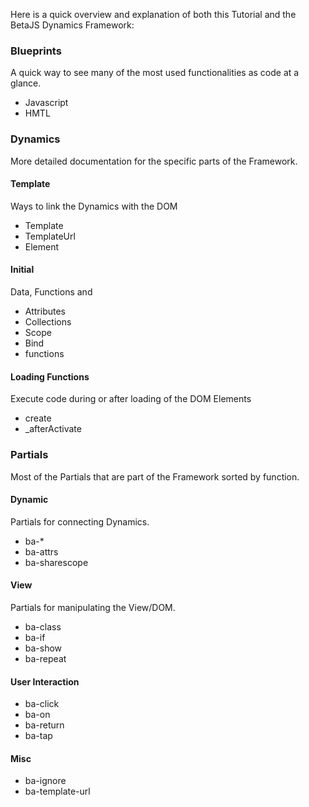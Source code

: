 

Here is a quick overview and explanation of both this Tutorial and the BetaJS Dynamics Framework:


### Blueprints

A quick way to see many of the most used functionalities as code at a glance.

*   Javascript
*   HMTL


### Dynamics

More detailed documentation for the specific parts of the Framework.


#### Template

Ways to link the Dynamics with the DOM

*   Template
*   TemplateUrl
*   Element


#### Initial

Data, Functions and

*   Attributes
*   Collections
*   Scope
*   Bind
*   functions


#### Loading Functions

Execute code during or after loading of the DOM Elements

*   create
*   _afterActivate


### Partials

Most of the Partials that are part of the Framework sorted by function.


#### Dynamic

Partials for connecting Dynamics.

*   ba-*
*   ba-attrs
*   ba-sharescope


#### View

Partials for manipulating the View/DOM.

*   ba-class
*   ba-if
*   ba-show
*   ba-repeat


#### User Interaction

*   ba-click
*   ba-on
*   ba-return
*   ba-tap


#### Misc

*   ba-ignore
*   ba-template-url
